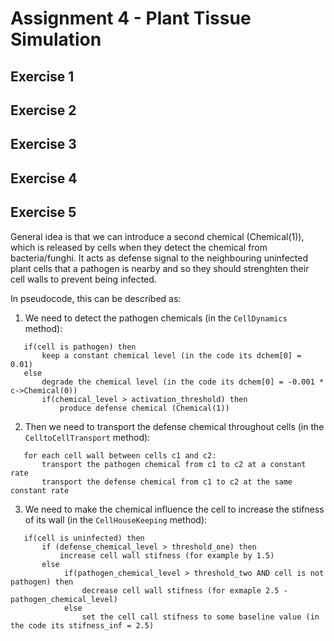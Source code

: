 # Assignment 4 - Plant Tissue Simulation

## Exercise 1

## Exercise 2

## Exercise 3

## Exercise 4

## Exercise 5

General idea is that we can introduce a second chemical (Chemical(1)), which is released by cells when they detect the chemical from bacteria/funghi. It acts as defense signal to the neighbouring uninfected plant cells that a pathogen is nearby and so they should strenghten their cell walls to prevent being infected.

In pseudocode, this can be described as:

1. We need to detect the pathogen chemicals (in the `CellDynamics` method):

```
   if(cell is pathogen) then
       keep a constant chemical level (in the code its dchem[0] = 0.01)
   else
       degrade the chemical level (in the code its dchem[0] = -0.001 * c->Chemical(0))
       if(chemical_level > activation_threshold) then
           produce defense chemical (Chemical(1))
```

2.  Then we need to transport the defense chemical throughout cells (in the `CelltoCellTransport` method):

```
   for each cell wall between cells c1 and c2:
       transport the pathogen chemical from c1 to c2 at a constant rate
       transport the defense chemical from c1 to c2 at the same constant rate
```

3.  We need to make the chemical influence the cell to increase the stifness of its wall (in the `CellHouseKeeping` method):

```
   if(cell is uninfected) then
       if (defense_chemical_level > threshold_one) then
           increase cell wall stifness (for example by 1.5)
       else
            if(pathogen_chemical_level > threshold_two AND cell is not pathogen) then
                decrease cell wall stifness (for exmaple 2.5 - pathogen_chemical_level)
            else
                set the cell call stifness to some baseline value (in the code its stifness_inf = 2.5)
```
